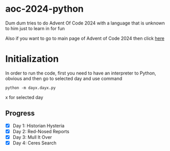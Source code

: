 # aoc-2024-python
Dum dum tries to do Advent Of Code 2024 with a language that is unknown to him just to learn in for fun

Also if you want to go to main page of Advent of Code 2024 then click [here](https://adventofcode.com/2024)

# Initialization
In order to run the code, first you need to have an interpreter to Python, obvious and then go to selected day and use command

```
python -m dayx.dayx.py
```

x for selected day

## Progress
- [x] Day 1: Historian Hysteria
- [x] Day 2: Red-Nosed Reports
- [x] Day 3: Mull It Over
- [x] Day 4: Ceres Search

